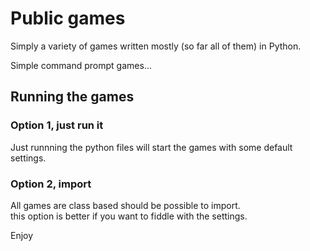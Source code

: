 # Public games
Simply a variety of games written mostly (so far all of them) in Python.

Simple command prompt games... 

## Running the games
### Option 1, just run it
Just runnning the python files will start the games with some default settings.

### Option 2, import 
All games are class based should be possible to import.<br />
this option is better if you want to fiddle with the settings.

Enjoy